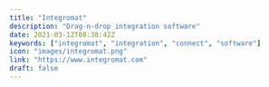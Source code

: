 ```yaml
---
title: "Integromat"
description: "Drag-n-drop integration software"
date: 2021-03-12T08:38:42Z
keywords: ["integromat", "integration", "connect", "software"]
icon: "images/integromat.png"
link: "https://www.integromat.com"
draft: false
---
```

